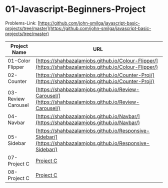 # 01-Javascript-Beginners-Project

Problems-Link: [https://github.com/john-smilga/javascript-basic-projects/tree/master](https://github.com/john-smilga/javascript-basic-projects/tree/master)

| Project Name    | URL                            |
|-----------------|-------------------------------|
| 01-Color Flipper   | [https://shahbazalamjobs.github.io/Colour-Flipper/](https://shahbazalamjobs.github.io/Colour-Flipper/) |
| 02-Counter         | [https://shahbazalamjobs.github.io/Counter-Proj/](https://shahbazalamjobs.github.io/Counter-Proj/) |
| 03-Review Carousel | [https://shahbazalamjobs.github.io/Review-Carousel/](https://shahbazalamjobs.github.io/Review-Carousel/) |
| 04-Navbar         | [https://shahbazalamjobs.github.io/Navbar/](https://shahbazalamjobs.github.io/Navbar/) |
| 05-Sidebar         | [https://shahbazalamjobs.github.io/Responsive-Sidebar/](https://shahbazalamjobs.github.io/Responsive-Sidebar/) |
| 07-Project C       | [Project C](http://projectc.com) |
| 08-Project C       | [Project C](http://projectc.com) |
